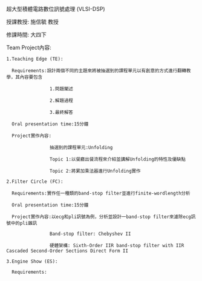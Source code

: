 超大型積體電路數位訊號處理 (VLSI-DSP)

授課教授: 施信毓 教授

修課時間: 大四下

Team Project內容:

    1.Teaching Edge (TE):

      Requirements:設計兩個不同的主題來將被抽選到的課程單元以有創意的方式進行翻轉教學，其內容要包含
      
                    1.問題闡述
      
                    2.解題過程
      
                    3.最終解答
                    
      Oral presentation time:15分鐘

      Project實作內容: 
      
                    抽選到的課程單元:Unfolding

                    Topic 1:以餐廳出餐流程來介紹並講解Unfolding的特性及優缺點

                    Topic 2:將累加乘法器進行Unfolding實作

    2.Filter Circle (FC):

      Requirements:實作任一種類的band-stop filter並進行finite-wordlength分析

      Oral presentation time:15分鐘

      Project實作內容:以ecg和pli訊號為例，分析並設計一band-stop filter來濾除ecg訊號中的pli雜訊
                
                    Band-stop filter: Chebyshev II

                    硬體架構: Sixth-Order IIR band-stop filter with IIR Cascaded Second-Order Sections Direct Form II

    3.Engine Show (ES):                  

      Requirements:


